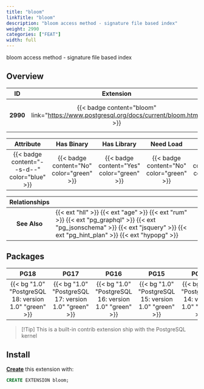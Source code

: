 ```yaml
---
title: "bloom"
linkTitle: "bloom"
description: "bloom access method - signature file based index"
weight: 2990
categories: ["FEAT"]
width: full
---
```


bloom access method - signature file based index


## Overview

|    ID    | Extension |  Package   | Version |        Category        |           License            |       Language       |
|:--------:|:---------:|:----------:|:-------:|:----------------------:|:----------------------------:|:--------------------:|
| **2990** | {{< badge content="bloom" link="https://www.postgresql.org/docs/current/bloom.html" >}} | {{< ext "bloom" >}} | `1.0` | {{< category "FEAT" >}} | {{< license "PostgreSQL" >}} | {{< language "C" >}} |


|  Attribute | Has Binary | Has Library | Need Load | Has DDL | Relocatable | Trusted |
|:----------:|:----------:|:-----------:|:---------:|:-------:|:-----------:|:-------:|
| {{< badge content="--s-d--" color="blue" >}} | {{< badge content="No" color="green" >}} | {{< badge content="Yes" color="green" >}} | {{< badge content="No" color="green" >}} | {{< badge content="Yes" color="green" >}} | {{< badge content="no" color="red" >}} | {{< badge content="no" color="red" >}} |


| **Relationships** |   |
|:-----------------:|:----|
|   **See Also**    | {{< ext "hll" >}} {{< ext "age" >}} {{< ext "rum" >}} {{< ext "pg_graphql" >}} {{< ext "pg_jsonschema" >}} {{< ext "jsquery" >}} {{< ext "pg_hint_plan" >}} {{< ext "hypopg" >}} |


## Packages

| **PG18** | **PG17** | **PG16** | **PG15** | **PG14** |
|:--------:|:--------:|:--------:|:--------:|:--------:|
| {{< bg "1.0" "PostgreSQL 18: version 1.0" "green" >}} | {{< bg "1.0" "PostgreSQL 17: version 1.0" "green" >}} | {{< bg "1.0" "PostgreSQL 16: version 1.0" "green" >}} | {{< bg "1.0" "PostgreSQL 15: version 1.0" "green" >}} | {{< bg "1.0" "PostgreSQL 14: version 1.0" "green" >}} |

> [!Tip] This is a built-in contrib extension ship with the PostgreSQL kernel


## Install

[**Create**](https://ext.pgsty.com/usage/create) this extension with:

```sql
CREATE EXTENSION bloom;
```
